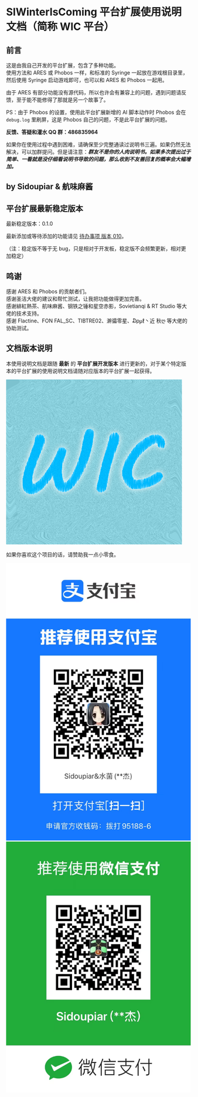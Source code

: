 # SIWinterIsComing 平台扩展使用说明文档（简称 WIC 平台）

## 前言

这是由我自己开发的平台扩展，包含了多种功能。  
使用方法和 ARES 或 Phobos 一样，和标准的 Syringe 一起放在游戏根目录里，然后使用 Syringe 启动游戏即可，也可以和 ARES 和 Phobos 一起用。

由于 ARES 有部分功能没有源代码，所以也许会有兼容上的问题，遇到问题请反馈，至于能不能修得了那就是另一个故事了。

PS：由于 Phobos 的设置，使用此平台扩展新增的 AI 脚本动作时 Phobos 会在 `debug.log` 里刷屏，这是 Phobos 自己的问题，不是此平台扩展的问题。

**反馈、答疑和灌水 QQ 群：486835964**

如果你在使用过程中遇到困难，请确保至少完整通读过说明书三遍。如果仍然无法解决，可以加群提问。但是请注意：***群友不是你的人肉说明书。如果多次提出过于简单、一看就是没仔细看说明书导致的问题，那么收到不友善回复的概率会大幅增加。***

## by Sidoupiar & 航味麻酱



## 平台扩展最新稳定版本

最新稳定版本：0.1.0

最新添加或等待添加的功能请见 [待办事项 版本 010](/待办事项.md#待办事项-版本-010)。

（注：稳定版不等于无 bug，只是相对于开发板，稳定版不会频繁更新，相对更加稳定）



## 鸣谢



感谢 ARES 和 Phobos 的贡献者们。  
感谢圣洁大佬的建议和帮忙测试，让我把功能做得更加完善。  
感谢緋紅熱茶、航味麻酱、钢铁之锤和星空赤影，Sovietianqi & RT Studio 等大佬的技术支持。  
感谢 Flactine、FON FAL_SC、TIBTRE02、澣骦零星、₯㎕丶近  秋ღ 等大佬的协助测试。



## 文档版本说明

本使用说明文档是跟随 **最新** 的 **平台扩展开发版本** 进行更新的，对于某个特定版本的平台扩展的使用说明文档请随对应版本的平台扩展一起获得。

![SIWinterIsComing 平台扩展](/WIC.png)



如果你喜欢这个项目的话，请赞助我一点小零食。

![支付宝](/赞助方式/alipay.png)![微信](/赞助方式/wechat.png)
